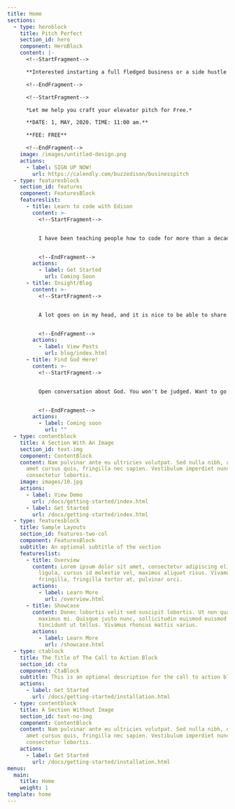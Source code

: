 ```yaml
---
title: Home
sections:
  - type: heroblock
    title: Pitch Perfect
    section_id: hero
    component: HeroBlock
    content: |-
      <!--StartFragment-->

      **Interested instarting a full fledged business or a side hustle ?**

      <!--EndFragment-->

      <!--StartFragment-->

      *Let me help you craft your elevator pitch for Free.*

      **DATE: 1, MAY, 2020. TIME: 11:00 am.** 

      **FEE: FREE** 

      <!--EndFragment-->
    image: /images/untitled-design.png
    actions:
      - label: SIGN UP NOW!
        url: https://calendly.com/buzzedison/businesspitch
  - type: featuresblock
    section_id: features
    component: FeaturesBlock
    featureslist:
      - title: Learn to code with Edison
        content: >-
          <!--StartFragment-->


          I have been teaching people how to code for more than a decade. Took some long break in between and started several businesses. I am back now. I want to teach 50, 000 people how to code. You can start for free, and if you like what you are getting, you can subscribe to my paid course.


          <!--EndFragment-->
        actions:
          - label: Get Started
            url: Coming Soon
      - title: Insight/Blog
        content: >-
          <!--StartFragment-->


          A lot goes on in my head, and it is nice to be able to share them here. I promise to share my passion, cravings, frustrations, and know-how with you. Thank you for taking your time to read a part of me.


          <!--EndFragment-->
        actions:
          - label: View Posts
            url: blog/index.html
      - title: Find God Here!
        content: >-
          <!--StartFragment-->


          Open conversation about God. You won't be judged. Want to go into ministry? Think you have been called by God? Let us talk.


          <!--EndFragment-->
        actions:
          - label: Coming soon
            url: ""
  - type: contentblock
    title: A Section With An Image
    section_id: text-img
    component: ContentBlock
    content: Nam pulvinar ante eu ultricies volutpat. Sed nulla nibh, dapibus sit
      amet cursus quis, fringilla nec sapien. Vestibulum imperdiet nunc bibendum
      consectetur lobortis.
    image: images/10.jpg
    actions:
      - label: View Demo
        url: /docs/getting-started/index.html
      - label: Get Started
        url: /docs/getting-started/index.html
  - type: featuresblock
    title: Sample Layouts
    section_id: features-two-col
    component: FeaturesBlock
    subtitle: An optional subtitle of the section
    featureslist:
      - title: Overview
        content: Lorem ipsum dolor sit amet, consectetur adipiscing elit. Donec nisl
          ligula, cursus id molestie vel, maximus aliquet risus. Vivamus in nibh
          fringilla, fringilla tortor at, pulvinar orci.
        actions:
          - label: Learn More
            url: /overview.html
      - title: Showcase
        content: Donec lobortis velit sed suscipit lobortis. Ut non quam metus. Nullam a
          maximus mi. Quisque justo nunc, sollicitudin euismod euismod at,
          tincidunt ut tellus. Vivamus rhoncus mattis varius.
        actions:
          - label: Learn More
            url: /showcase.html
  - type: ctablock
    title: The Title of The Call to Action Block
    section_id: cta
    component: CtaBlock
    subtitle: This is an optional description for the call to action block.
    actions:
      - label: Get Started
        url: /docs/getting-started/installation.html
  - type: contentblock
    title: A Section Without Image
    section_id: text-no-img
    component: ContentBlock
    content: Nam pulvinar ante eu ultricies volutpat. Sed nulla nibh, dapibus sit
      amet cursus quis, fringilla nec sapien. Vestibulum imperdiet nunc bibendum
      consectetur lobortis.
    actions:
      - label: Get Started
        url: /docs/getting-started/installation.html
menus:
  main:
    title: Home
    weight: 1
template: home
---
```

